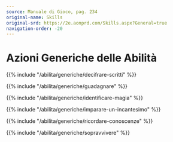 ```yaml
---
source: Manuale di Gioco, pag. 234
original-name: Skills
original-srd: https://2e.aonprd.com/Skills.aspx?General=true
navigation-order: -20
---
```


# Azioni Generiche delle Abilità

{{% include "/abilita/generiche/decifrare-scritti" %}}

{{% include "/abilita/generiche/guadagnare" %}}

{{% include "/abilita/generiche/identificare-magia" %}}

{{% include "/abilita/generiche/imparare-un-incantesimo" %}}

{{% include "/abilita/generiche/ricordare-conoscenze" %}}

{{% include "/abilita/generiche/sopravvivere" %}}
